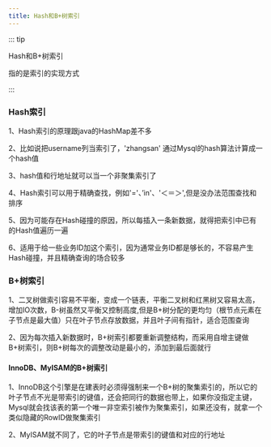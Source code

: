 ```yaml
---
title: Hash和B+树索引
---
```

::: tip

Hash和B+树索引

指的是索引的实现方式

:::

### Hash索引

1、Hash索引的原理跟java的HashMap差不多

2、比如说把username列当索引了，'zhangsan' 通过Mysql的hash算法计算成一个hash值

3、hash值和行地址就可以当一个非聚集索引了

4、Hash索引可以用于精确查找，例如'='、’in'、'＜＝＞',但是没办法范围查找和排序

5、因为可能存在Hash碰撞的原因，所以每插入一条新数据，就得把索引中已有的Hash值遍历一遍

6、适用于给一些业务ID加这个索引，因为通常业务ID都是够长的，不容易产生Hash碰撞，并且精确查询的场合较多




### B+树索引

1、二叉树做索引容易不平衡，变成一个链表，平衡二叉树和红黑树又容易太高，增加IO次数，B-树虽然又平衡又控制高度,但是B+树分配的更均匀（根节点元素在子节点是最大值）只在叶子节点存放数据，并且叶子间有指针，适合范围查询

2、因为每次插入新数据时，B+树索引都要重新调整结构，而采用自增主键做B+树索引，则B+树每次的调整改动是最小的，添加到最后面就行


#### InnoDB、MyISAM的B+树索引
1、InnoDB这个引擎是在建表时必须得强制来一个B+树的聚集索引的，所以它的叶子节点不光是带索引的键值，还会把同行的数据也带上，如果你没指定主键，Mysql就会找该表的第一个唯一非空索引被作为聚集索引，如果还没有，就拿一个类似隐藏的RowID做聚集索引

2、MyISAM就不同了，它的叶子节点是带索引的键值和对应的行地址